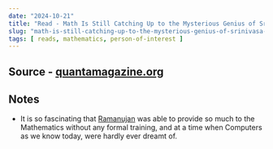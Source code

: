```yaml
---
date: "2024-10-21"
title: "Read - Math Is Still Catching Up to the Mysterious Genius of Srinivasa Ramanujan"
slug: "math-is-still-catching-up-to-the-mysterious-genius-of-srinivasa-ramanujan"
tags: [ reads, mathematics, person-of-interest ]
---
```




## Source - [quantamagazine.org][1]

## Notes
* It is so fascinating that [Ramanujan][2] was able to provide so much to the Mathematics without any formal training, and at a time when Computers as we know today, were hardly ever dreamt of.



  [1]: https://www.quantamagazine.org/srinivasa-ramanujan-was-a-genius-math-is-still-catching-up-20241021/
  [2]: https://en.wikipedia.org/wiki/Srinivasa_Ramanujan
